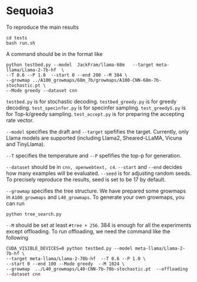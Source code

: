 # Sequoia3

To reproduce the main results

    cd tests
    bash run.sh
    
A command should be in the format like

    python testbed.py --model  JackFram/llama-68m   --target meta-llama/Llama-2-7b-hf  \
    --T 0.6 --P 1.0  --start 0 --end 200 --M 384 \
    --growmap ../A100_growmaps/68m_7b/growmaps/A100-CNN-68m-7b-stochastic.pt \
    --Mode greedy --dataset cnn

`testbed.py` is for stochastic decoding. `testbed_greedy.py` is for greedy decoding. `test_specinfer.py` is for specinfer sampling. `test_greedyS.py` is for Top-k/greedy sampling. `test_accept.py` is for preparing the accepting rate vector.

`--model` specifies the draft and `--target` spefifies the target. Currently, only Llama models are supported (including Llama2, Sheared-LLaMA, Vicuna and TinyLlama).

`--T` specifies the temperature and `--P` spefifies the top-p for generation. 

`--dataset` should be in `cnn, openwebtext, c4`.  `--start` and `--end` decides how many examples will be evaluated. `--seed` is for adjusting random seeds. To precisely reproduce the results, seed is set to be 17 by default.

`--growmap` specifies the tree structure. We have prepared some growmaps in `A100_growmaps` and `L40_growmaps`. To generate your own growmaps, you can run

    python tree_search.py

`--M` should be set at least `#tree + 256`. 384 is enough for all the experiments except offloading. To run offloading, we need the command like the following

    CUDA_VISIBLE_DEVICES=0 python testbed.py --model meta-llama/Llama-2-7b-hf \
    --target meta-llama/Llama-2-70b-hf  --T 0.6 --P 1.0 \
    --start 0 --end 100 --Mode greedy  --M 1024 \
    --growmap  ../L40_growmaps/L40-CNN-7b-70b-stochastic.pt  --offloading --dataset cnn










